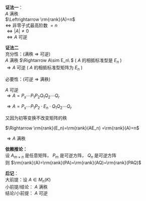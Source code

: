 **证法一**：  
 $A$ 满秩  
 $\Leftrightarrow \rm{rank}(A)=n$   
 $\Leftrightarrow$ 非零子式最高阶数 $=n$   
 $\Leftrightarrow |A|\neq0$   
 $\Leftrightarrow A$ 可逆  
  
**证法二**  
充分性：(满秩 $\Rightarrow$ 可逆)  
 $A$ 满秩 $\Rightarrow A\sim E_n\ $ ( $A$ 的相抵标准型是 $E_n$ )  
 $\Rightarrow A$ 可逆 ( $A$ 的相抵标准型矩阵为 $E_n$ )  
  
必要性：(可逆 $\Rightarrow$ 满秩)  
  
 $A$ 可逆  
 $\Rightarrow A=P_s\cdots P_1P_2Q_1Q_2\cdots Q_r$   
  
 $\Rightarrow A=P_s\cdots P_1P_2\cdot E_n\cdot Q_1Q_2\cdots Q_r$   
  
又因为初等变换不改变矩阵的秩  
  
 $\Rightarrow \rm{rank}(E_n)=\rm{rank}(AE_n)  
=\rm{rank}(A)=n$   
  
 $\Rightarrow A$ 满秩  
  
**依赖推论：**  
设 $A_{m\times n}$ 是任意矩阵， $P_m$ 是可逆方阵， $Q_n$ 是可逆方阵  
则 $\rm{rank}(A)=\rm{rank}(PA)=\rm{rank}(AQ)=\rm{rank}(PAQ)$   
  
**后记**：  
大前提：设 $A\in M_n(K)$   
小前提/结论： $A$ 满秩  
结论/小前提： $A$ 可逆  
